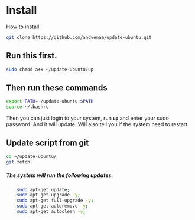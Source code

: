 # Install
How to install
```sh
git clone https://github.com/andvenaa/update-ubuntu.git
```

## Run this first.
```sh
sudo chmod a+x ~/update-ubuntu/up
```

## Then run these commands
```sh
export PATH=~/update-ubuntu:$PATH
source ~/.bashrc
```

Then you can just login to your system, run **```up```** and enter your sudo password. And it will update. Will also tell you if the system need to restart.

## Update script from git
```sh
cd ~/update-ubuntu/
git fetch
```

##### The system will run the following updates.
```sh
    sudo apt-get update;
    sudo apt-get upgrade -y;
    sudo apt-get full-upgrade -y;
    sudo apt-get autoremove -y;
    sudo apt-get autoclean -y;
```
